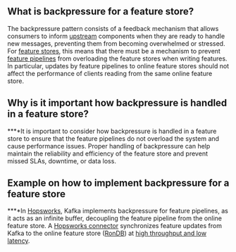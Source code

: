 **What is backpressure for a feature store?**
---------------------------------------------

The backpressure pattern consists of a feedback mechanism that allows consumers to inform [upstream](https://www.hopsworks.ai/dictionary/upstream) components when they are ready to handle new messages, preventing them from becoming overwhelmed or stressed. For [feature stores](https://www.hopsworks.ai/dictionary/feature-store), this means that there must be a mechanism to prevent [feature pipelines](https://www.hopsworks.ai/dictionary/feature-pipeline) from overloading the feature stores when writing features. In particular, updates by feature pipelines to online feature stores should not affect the performance of clients reading from the same online feature store.

**Why is it important how backpressure is handled in a feature store?**
-----------------------------------------------------------------------

**‍**It is important to consider how backpressure is handled in a feature store to ensure that the feature pipelines do not overload the system and cause performance issues. Proper handling of backpressure can help maintain the reliability and efficiency of the feature store and prevent missed SLAs, downtime, or data loss.

‍**Example on how to implement backpressure for a feature store**
-----------------------------------------------------------------

**‍**In [Hopsworks](https://www.hopsworks.ai/the-python-centric-feature-store), Kafka implements backpressure for feature pipelines, as it acts as an infinite buffer, decoupling the feature pipeline from the online feature store. A [Hopsworks connector](https://github.com/logicalclocks/clusterj-onlinefs) synchronizes feature updates from Kafka to the online feature store ([RonDB](https://www.rondb.com/)) at [high throughput and low latency](https://www.hopsworks.ai/post/hopsworks-online-feature-store-fast-access-to-feature-data-for-ai-applications).

